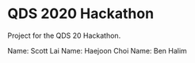 # QDS 2020 Hackathon

Project for the QDS 20 Hackathon.

Name: Scott Lai
Name: Haejoon Choi
Name: Ben Halim